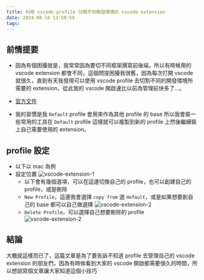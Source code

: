 ```yaml
---
title: 利用 vscode profile 分開不同開發環境的 vscode extension 
date: 2024-08-16 13:50:59
tags:
---
```


## 前情提要

* 因為有個困擾就是，我常常因為要切不同框架撰寫前後端，所以有時候用的 vscode extension 都會不同，這個問提困擾我很舊，因為每次打開 vscode 就很久，直到有天我發現可以使用 vscode profile 去切割不同的開發環境所需要的 extension，從此我的 vscode 開啟速比以前為管理前快多了...。

* [官方文件](https://code.visualstudio.com/docs/editor/profiles)

* 我的習慣是我 `Default` profile 會用來作為其他 profile 的 base 所以我會裝一些常用的工具在 `Default` profile 這樣就可以複製到新的 profile 上然後繼續裝上自己需要使用的 extension。

<!--more-->

## profile 設定

* 以下以 mac 為例
* 設定位置
  ![vscode-extension-1](https://i.imgur.com/ZZE6ntN.png)
  * 以下會有幾個選項，可以在這邊切換自己的 profile，也可以創建自己的 profile，或是刪除
  * `New Profile`，這邊我會選擇 `copy from` 選 `default`，或是如果想要創自己的 base 都可以自己做選擇
    ![vscode-extension-2](https://imgur.com/xhaB7ll.png)
  * `Delete Profile`，可以選擇自己想要刪除的 profile
    ![vscode-extension-2](https://imgur.com/ndLKodT.png)

## 結論

大概就這樣而已了，這篇文章是為了要告訴不知道 profile 去管理自己的 vscode extension 的朋友們，因為有時候看到大家的 vscode 開啟都需要很久的時間，所以想說寫個文章讓大家知道這個小技巧